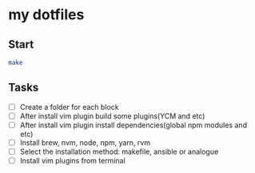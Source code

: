 my dotfiles
=

## Start
```bash
make
```

## Tasks
- [ ] Create a folder for each block
- [ ] After install vim plugin build some plugins(YCM and etc)
- [ ] After install vim plugin install dependencies(global npm modules and etc)
- [ ] Install brew, nvm, node, npm, yarn, rvm
- [ ] Select the installation method: makefile, ansible or analogue
- [ ] Install vim plugins from terminal
